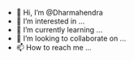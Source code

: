 - 👋 Hi, I’m @Dharmahendra
- 👀 I’m interested in ...
- 🌱 I’m currently learning ...
- 💞️ I’m looking to collaborate on ...
- 📫 How to reach me ...

<!---
Dharmahendra/Dharmahendra is a ✨ special ✨ repository because its `README.md` (this file) appears on your GitHub profile.
You can click the Preview link to take a look at your changes.
--->
